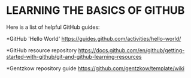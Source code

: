 # LEARNING THE BASICS OF GITHUB 
Here is a list of helpful GitHub guides:

*GitHub 'Hello World' <https://guides.github.com/activities/hello-world/>

*GitHub resource repository <https://docs.github.com/en/github/getting-started-with-github/git-and-github-learning-resources>

*Gentzkow repository guide <https://github.com/gentzkow/template/wiki>